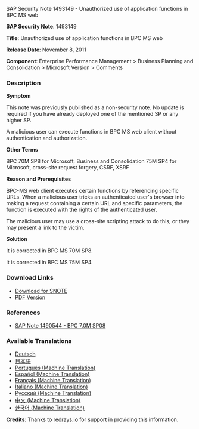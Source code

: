 SAP Security Note 1493149 - Unauthorized use of application functions in BPC MS web

**SAP Security Note**: 1493149

**Title**: Unauthorized use of application functions in BPC MS web

**Release Date**: November 8, 2011

**Component**: Enterprise Performance Management > Business Planning and Consolidation > Microsoft Version > Comments

### Description

**Symptom**

This note was previously published as a non-security note. No update is required if you have already deployed one of the mentioned SP or any higher SP.

A malicious user can execute functions in BPC MS web client without authentication and authorization.

**Other Terms**

BPC 70M SP8 for Microsoft, Business and Consolidation 75M SP4 for Microsoft, cross-site request forgery, CSRF, XSRF

**Reason and Prerequisites**

BPC-MS web client executes certain functions by referencing specific URLs. When a malicious user tricks an authenticated user's browser into making a request containing a certain URL and specific parameters, the function is executed with the rights of the authenticated user.

The malicious user may use a cross-site scripting attack to do this, or they may present a link to the victim.

**Solution**

It is corrected in BPC MS 70M SP8.

It is corrected in BPC MS 75M SP4.

### Download Links

- [Download for SNOTE](https://notesdownloads.sap.com/note/0040000017073132017)
- [PDF Version](https://userapps.support.sap.com/sap/support/sfm/notes/print/0001493149?language=en-US&token=4009BAB25653A9682177C6198D9821DC)

### References

- [SAP Note 1490544 - BPC 7.0M SP08](https://me.sap.com/notes/1490544)

### Available Translations

- [Deutsch](https://me.sap.com/notes/0001493149/D)
- [日本語](https://me.sap.com/notes/0001493149/J)
- [Português (Machine Translation)](https://me.sap.com/notes/0001493149/P)
- [Español (Machine Translation)](https://me.sap.com/notes/0001493149/S)
- [Français (Machine Translation)](https://me.sap.com/notes/0001493149/F)
- [Italiano (Machine Translation)](https://me.sap.com/notes/0001493149/I)
- [Русский (Machine Translation)](https://me.sap.com/notes/0001493149/R)
- [中文 (Machine Translation)](https://me.sap.com/notes/0001493149/1)
- [한국어 (Machine Translation)](https://me.sap.com/notes/0001493149/3)

**Credits**: Thanks to [redrays.io](https://redrays.io) for support in providing this information.